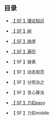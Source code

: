 ## 目录

* [【 SF 】理论知识](https://github.com/yang1212/compound_interest/tree/main/DOC)

* [【 SF 】树](https://github.com/yang1212/compound_interest/tree/main/Tree)

* [【 SF 】排序](https://github.com/yang1212/compound_interest/tree/main/sort)

* [【 SF 】遍历](https://github.com/yang1212/compound_interest/tree/main/traverse)

* 【 SF 】链表

* 【 SF 】动态规范

* 【 SF 】分而治之

* 【 SF 】贪心算法

* [【 SF 】力扣easy](https://github.com/yang1212/compound_interest/tree/main/leetcode-esay)

* 【 SF 】力扣middle


